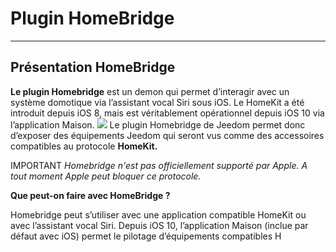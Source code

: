# Plugin HomeBridge
---- 
## Présentation HomeBridge
**Le plugin Homebridge** est un demon qui permet d’interagir avec un système domotique via l’assistant vocal Siri sous iOS. Le HomeKit a été introduit depuis iOS 8, mais est véritablement opérationnel depuis iOS 10 via l’application Maison.
![][image-1]
Le plugin Homebridge de Jeedom permet donc d’exposer des équipements Jeedom qui seront vus comme des accessoires compatibles au protocole **HomeKit.**

IMPORTANT
*Homebridge n'est pas officiellement supporté par Apple. A tout moment Apple peut bloquer ce protocole.*

**Que peut-on faire avec HomeBridge ?**

Homebridge peut s’utiliser avec une application compatible HomeKit ou avec l’assistant vocal Siri.
Depuis iOS 10, l’application Maison (inclue par défaut avec iOS) permet le pilotage d’équipements compatibles H



[image-1]:	https://github.com/jeedom/plugin-homebridge/blob/master/doc/images/homekit-logo.jpg?raw=true